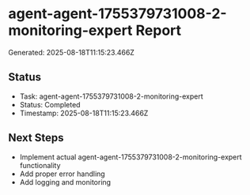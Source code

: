 # agent-agent-1755379731008-2-monitoring-expert Report

Generated: 2025-08-18T11:15:23.466Z

## Status
- Task: agent-agent-1755379731008-2-monitoring-expert
- Status: Completed
- Timestamp: 2025-08-18T11:15:23.466Z

## Next Steps
- Implement actual agent-agent-1755379731008-2-monitoring-expert functionality
- Add proper error handling
- Add logging and monitoring
